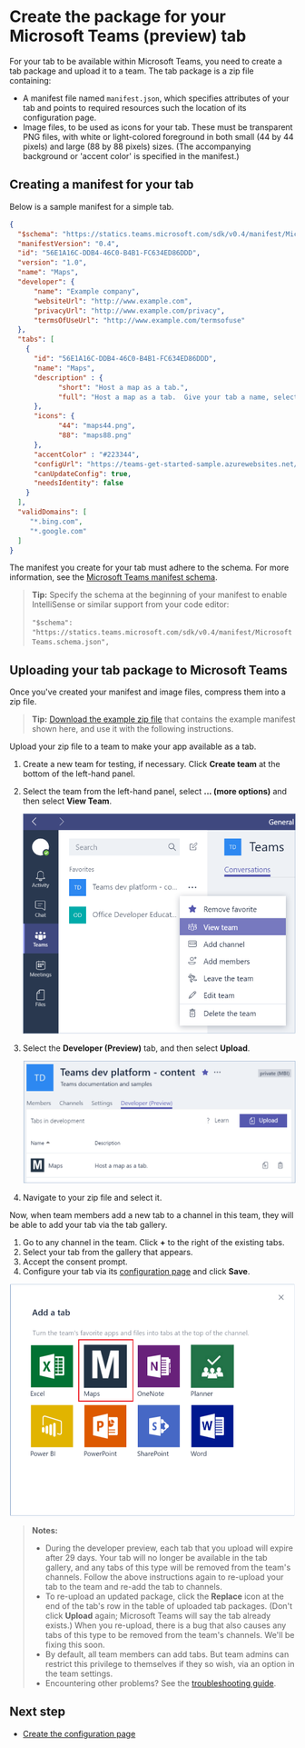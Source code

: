 ﻿# Create the package for your Microsoft Teams (preview) tab

For your tab to be available within Microsoft Teams, you need to create a tab package and upload it to a team. The tab package is a zip file containing:

- A manifest file named `manifest.json`, which specifies attributes of your tab and points to required resources such the location of its configuration page.
- Image files, to be used as icons for your tab.  These must be transparent PNG files, with white or light-colored foreground in both small (44 by 44 pixels) and large (88 by 88 pixels) sizes.  (The accompanying background or 'accent color' is specified in the manifest.)

## Creating a manifest for your tab 

Below is a sample manifest for a simple tab.

```json
{
  "$schema": "https://statics.teams.microsoft.com/sdk/v0.4/manifest/MicrosoftTeams.schema.json",
  "manifestVersion": "0.4",
  "id": "56E1A16C-DDB4-46C0-B4B1-FC634ED86DDD",
  "version": "1.0",
  "name": "Maps",
  "developer": {
      "name": "Example company",   
      "websiteUrl": "http://www.example.com",
      "privacyUrl": "http://www.example.com/privacy",
      "termsOfUseUrl": "http://www.example.com/termsofuse"
  },
  "tabs": [
    {
      "id": "56E1A16C-DDB4-46C0-B4B1-FC634ED86DDD",
      "name": "Maps",  
      "description" : {
            "short": "Host a map as a tab.",
            "full": "Host a map as a tab.  Give your tab a name, select Bing Maps or Google Maps, and click save."
      },
      "icons": {
            "44": "maps44.png",
            "88": "maps88.png"
      },
      "accentColor" : "#223344",
      "configUrl": "https://teams-get-started-sample.azurewebsites.net/tabconfig.html",
      "canUpdateConfig": true,
      "needsIdentity": false
    }
  ],
  "validDomains": [
     "*.bing.com",
     "*.google.com"
  ]
}
```

The manifest you create for your tab must adhere to the schema. For more information, see the [Microsoft Teams manifest schema](schema.md).

> **Tip:** Specify the schema at the beginning of your manifest to enable IntelliSense or similar support from your code editor:
> 
> `"$schema": "https://statics.teams.microsoft.com/sdk/v0.4/manifest/MicrosoftTeams.schema.json",`

## Uploading your tab package to Microsoft Teams

Once you've created your manifest and image files, compress them into a zip file.

> **Tip:** [Download the example zip file](https://github.com/OfficeDev/microsoft-teams-sample-get-started/blob/master/package/MapsTab.zip) that contains the example manifest shown here, and use it with the following instructions. 

Upload your zip file to a team to make your app available as a tab.

1. Create a new team for testing, if necessary.  Click **Create team** at the bottom of the left-hand panel.
2. Select the team from the left-hand panel, select **... (more options)** and then select **View Team**.
	
	![Screenshot of the more options menu, with the View Teams option selected.](images/tab_view_team.png)
3. Select the **Developer (Preview)** tab, and then select **Upload**.

	![Screenshot of the Developer pane, with tabs in development listed.](images/tab_sideload.png)

4. Navigate to your zip file and select it.


Now, when team members add a new tab to a channel in this team, they will be able to add your tab via the tab gallery.


1. Go to any channel in the team.  Click **+** to the right of the existing tabs.
2. Select your tab from the gallery that appears.
3. Accept the consent prompt.
4. Configure your tab via its [configuration page](createconfigpage.md) and click **Save**. 

![The Add a tab dialog box, featuring a gallery of available tabs.](images/tab_gallery.png)

> **Notes:**
> * During the developer preview, each tab that you upload will expire after 29 days.  Your tab will no longer be available in the tab gallery, and any tabs of this type will be removed from the team's channels.  Follow the above instructions again to re-upload your tab to the team and re-add the tab to channels.
> * To re-upload an updated package, click the **Replace** icon at the end of the tab's row in the table of uploaded tab packages.  (Don't click **Upload** again; Microsoft Teams will say the tab already exists.)  When you re-upload, there is a bug that also causes any tabs of this type to be removed from the team's channels.  We'll be fixing this soon.       
> * By default, all team members can add tabs.  But team admins can restrict this privilege to themselves if they so wish, via an option in the team settings.
> * Encountering other problems?  See the [troubleshooting guide](troubleshooting.md).

## Next step

* [Create the configuration page](createconfigpage.md)
